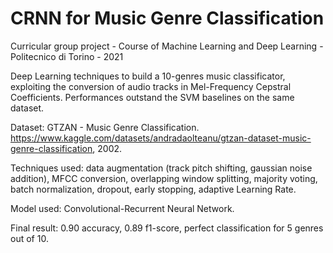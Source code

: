# CRNN for Music Genre Classification

Curricular group project - Course of Machine Learning and Deep Learning - Politecnico di Torino - 2021

Deep Learning techniques to build a 10-genres music classificator, exploiting the conversion of audio tracks in Mel-Frequency Cepstral Coefficients. Performances outstand the SVM baselines on the same dataset.

Dataset: GTZAN - Music Genre Classification. https://www.kaggle.com/datasets/andradaolteanu/gtzan-dataset-music-genre-classification, 2002.

Techniques used: data augmentation (track pitch shifting, gaussian noise addition), MFCC conversion, overlapping window splitting, majority voting, batch normalization, dropout, early stopping, adaptive Learning Rate.

Model used: Convolutional-Recurrent Neural Network.

Final result: 0.90 accuracy, 0.89 f1-score, perfect classification for 5 genres out of 10.
